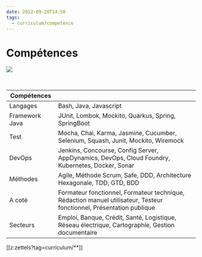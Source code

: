 ```yaml
---
date: 2022-09-20T14:50
tags:
  - curriculum/competence
---
```


# Compétences

<img src="https://images.pexels.com/photos/3760529/pexels-photo-3760529.jpeg?auto=compress&cs=tinysrgb&fit=crop&h=627&w=1200"/>

$~$

| Compétences    |                                                                                                                      |
|----------------|----------------------------------------------------------------------------------------------------------------------|
| Langages       | Bash, Java, Javascript                                                                                               |
| Framework Java | JUnit, Lombok, Mockito, Quarkus, Spring, SpringBoot                                                                  |
| Test           | Mocha, Chai, Karma, Jasmine, Cucumber, Selenium, Squash, Junit, Mockito, Wiremock                                    |
| DevOps         | Jenkins, Concourse, Config Server, AppDynamics, DevOps, Cloud Foundry, Kubernetes, Docker, Sonar                     |
| Méthodes       | Agile, Méthode Scrum, Safe, DDD, Architecture Hexagonale, TDD, GTD, BDD                                              |
| A coté         | Formateur fonctionnel, Formateur technique, Rédaction manuel utilisateur, Testeur fonctionnel, Présentation publique |
| Secteurs       | Emploi, Banque, Crédit, Santé, Logistique, Réseau électrique, Cartographie, Gestion documentaire                     |

[[z:zettels?tag=curriculum/**]]
